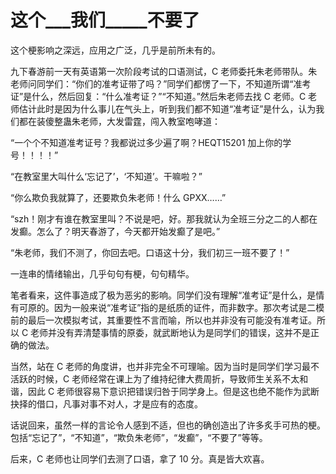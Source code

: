 # 这个\_\_\_我们\_\_\_\_\_不要了

这个梗影响之深远，应用之广泛，几乎是前所未有的。

九下春游前一天有英语第一次阶段考试的口语测试，C 老师委托朱老师带队。朱老师问同学们：“你们的准考证带了吗？”同学们都愣了一下，不知道所谓“准考证”是什么，然后回复：“什么准考证？”“不知道。”然后朱老师去找 C 老师。C 老师估计此时是因为什么事儿在气头上，听到我们都不知道“准考证”是什么，认为我们都在装傻整蛊朱老师，大发雷霆，闯入教室咆哮道：

“一个个不知道准考证号？我都说过多少遍了啊？HEQT15201 加上你的学号！！！！”

“在教室里大叫什么‘忘记了’，‘不知道’。干嘛啦？”

“你么欺负我就算了，还要欺负朱老师！什么 GPXX……”

“szh！刚才有谁在教室里叫？不说是吧，好。那我就认为全班三分之二的人都在发癫。怎么了？明天春游了，今天都开始发癫了是吧。”

“朱老师，我们不测了，你回去吧。口语这十分，我们初三一班不要了！”

一连串的情绪输出，几乎句句有梗，句句精华。

笔者看来，这件事造成了极为恶劣的影响。同学们没有理解“准考证”是什么，是情有可原的。因为一般来说“准考证”指的是纸质的证件，而非数字。那次考试是二模前的最后一次模拟考试，其重要性不言而喻，所以也并非没有可能没有准考证。所以 C 老师并没有弄清楚事情的原委，就武断地认为是同学们的错误，这并不是正确的做法。

当然，站在 C 老师的角度讲，也并非完全不可理喻。因为当时是同学们学习最不活跃的时候，C 老师经常在课上为了维持纪律大费周折，导致师生关系不太和谐，因此 C 老师很容易下意识把错误归咎于同学身上。但是这也绝不能作为武断抉择的借口，凡事对事不对人，才是应有的态度。

话说回来，虽然一样的言论令人感到不适，但也的确创造出了许多炙手可热的梗。包括“忘记了”，“不知道”，“欺负朱老师”，“发癫”，“不要了”等等。

后来，C 老师也让同学们去测了口语，拿了 10 分。真是皆大欢喜。